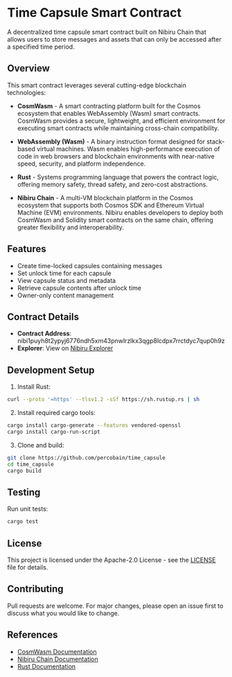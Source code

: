 # Time Capsule Smart Contract

A decentralized time capsule smart contract built on Nibiru Chain that allows users to store messages and assets that can only be accessed after a specified time period.

## Overview

This smart contract leverages several cutting-edge blockchain technologies:

- **CosmWasm** - A smart contracting platform built for the Cosmos ecosystem that enables WebAssembly (Wasm) smart contracts. CosmWasm provides a secure, lightweight, and efficient environment for executing smart contracts while maintaining cross-chain compatibility.

- **WebAssembly (Wasm)** - A binary instruction format designed for stack-based virtual machines. Wasm enables high-performance execution of code in web browsers and blockchain environments with near-native speed, security, and platform independence.

- **Rust** - Systems programming language that powers the contract logic, offering memory safety, thread safety, and zero-cost abstractions.

- **Nibiru Chain** - A multi-VM blockchain platform in the Cosmos ecosystem that supports both Cosmos SDK and Ethereum Virtual Machine (EVM) environments. Nibiru enables developers to deploy both CosmWasm and Solidity smart contracts on the same chain, offering greater flexibility and interoperability.

## Features

- Create time-locked capsules containing messages
- Set unlock time for each capsule
- View capsule status and metadata
- Retrieve capsule contents after unlock time
- Owner-only content management

## Contract Details

- **Contract Address**: nibi1puyh8t2ypyj6776ndh5xm43pnwlrzlkx3qgp8lcdpx7rrctdyc7qup0h9z
- **Explorer**: View on [Nibiru Explorer](https://explorer.nibiru.fi/nibiru-testnet-2/cosmwasm/0/transactions?contract=nibi1puyh8t2ypyj6776ndh5xm43pnwlrzlkx3qgp8lcdpx7rrctdyc7qup0h9z)

## Development Setup

1. Install Rust:
```sh
curl --proto '=https' --tlsv1.2 -sSf https://sh.rustup.rs | sh
```

2. Install required cargo tools:
```sh 
cargo install cargo-generate --features vendored-openssl
cargo install cargo-run-script
```

3. Clone and build:
```sh
git clone https://github.com/percobain/time_capsule
cd time_capsule
cargo build
```

## Testing

Run unit tests:
```sh
cargo test
```

## License

This project is licensed under the Apache-2.0 License - see the [LICENSE](LICENSE) file for details.

## Contributing

Pull requests are welcome. For major changes, please open an issue first to discuss what you would like to change.

## References

- [CosmWasm Documentation](https://docs.cosmwasm.com)
- [Nibiru Chain Documentation](https://docs.nibiru.fi/)
- [Rust Documentation](https://doc.rust-lang.org/)
